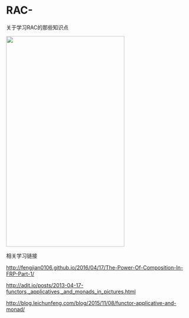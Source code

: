 # RAC-
关于学习RAC的那些知识点

<img  src="https://raw.githubusercontent.com/DefaultYuan/ReactiveCocoaLearningMaterials/master/images/1.png" width="320" height="570">

相关学习链接

http://fengjian0106.github.io/2016/04/17/The-Power-Of-Composition-In-FRP-Part-1/

http://adit.io/posts/2013-04-17-functors,_applicatives,_and_monads_in_pictures.html

http://blog.leichunfeng.com/blog/2015/11/08/functor-applicative-and-monad/
